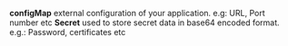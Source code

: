 **configMap** external configuration of your application.
	e.g: URL, Port number etc
**Secret** used to store secret data in base64 encoded format.
	e.g.: Password, certificates etc

